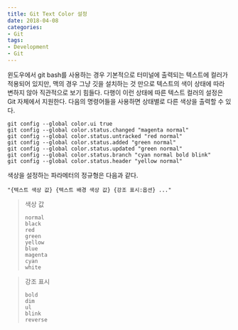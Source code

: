 ```yaml
---
title: Git Text Color 설정
date: 2018-04-08
categories:
- Git
tags:
- Development
- Git
---
```


 윈도우에서 git bash를 사용하는 경우 기본적으로 터미널에 출력되는 텍스트에 컬러가 적용되어 있지만, 맥의 경우 그냥 깃을 설치하는 것 만으로 텍스트의 색이 상태에 따라 변하지 않아 직관적으로 보기 힘들다. 다행이 이런 상태에 따른 텍스트 컬러의 설정은 Git 자체에서 지원한다. 다음의 명령어들을 사용하면 상태별로 다른 색상을 출력할 수 있다.

```shell
git config --global color.ui true
git config --global color.status.changed "magenta normal"
git config --global color.status.untracked "red normal"
git config --global color.status.added "green normal"
git config --global color.status.updated "green normal"
git config --global color.status.branch "cyan normal bold blink"
git config --global color.status.header "yellow normal"
```

 색상을 설정하는 파라메터의 정규형은 다음과 같다.

```
"{텍스트 색상 값} {텍스트 배경 색상 값} {강조 표시:옵션} ..."
```

> 색상 값
>
> ```
> normal
> black
> red
> green
> yellow
> blue
> magenta
> cyan
> white
> ```

> 강조 표시
>
> ```
> bold
> dim
> ul
> blink
> reverse
> ```

